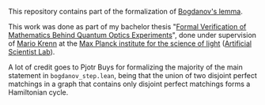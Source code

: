 This repository contains part of the formalization of [Bogdanov's lemma](https://mathoverflow.net/a/267013).

This work was done as part of my bachelor thesis "[Formal Verification of Mathematics Behind Quantum Optics Experiments](https://mpl.mpg.de/fileadmin/user_upload/Krenn_RG/bachelor_lode_vermeulen.pdf)", done under supervision of [Mario Krenn](https://mariokrenn.wordpress.com/) at the [Max Planck institute for the science of light](https://mpl.mpg.de/) ([Artificial Scientist Lab](https://mpl.mpg.de/research-at-mpl/independent-research-groups/krenn-research-group/)).

A lot of credit goes to Pjotr Buys for formalizing the majority of the main statement in `bogdanov_step.lean`, being that the union of two disjoint perfect matchings in a graph that contains only disjoint perfect matchings forms a Hamiltonian cycle.
